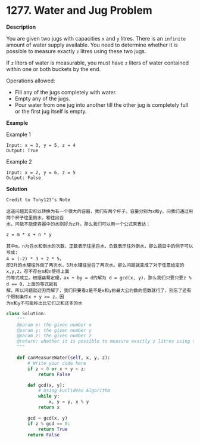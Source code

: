 # 1277. Water and Jug Problem

**Description**

You are given two jugs with capacities `x` and `y` litres. There is an `infinite` amount of water supply available. You need to determine whether it is possible to measure exactly `z` litres using these two jugs.

If `z` liters of water is measurable, you must have `z` liters of water contained within one or both buckets by the end.

Operations allowed:

- Fill any of the jugs completely with water.
- Empty any of the jugs.
- Pour water from one jug into another till the other jug is completely full or the first jug itself is empty.


**Example**

Example 1

```
Input: x = 3, y = 5, z = 4
Output: True
```

Example 2

```
Input: x = 2, y = 6, z = 5
Output: False
```

**Solution**

```
Credit to Tony123's Note

这道问题其实可以转换为有一个很大的容器，我们有两个杯子，容量分别为x和y，问我们通过用两个杯子往里倒水，和往出舀
水，问能不能使容器中的水刚好为z升。那么我们可以用一个公式来表达：

z = m * x + n * y

其中m，n为舀水和倒水的次数，正数表示往里舀水，负数表示往外倒水，那么题目中的例子可以写成:
4 = (-2) * 3 + 2 * 5，
即3升的水罐往外倒了两次水，5升水罐往里舀了两次水。那么问题就变成了对于任意给定的x,y,z，存不存在m和n使得上面
的等式成立。根据裴蜀定理，ax + by = d的解为 d = gcd(x, y)，那么我们只要只要z % d == 0，上面的等式就有
解，所以问题就迎刃而解了，我们只要看z是不是x和y的最大公约数的倍数就行了，别忘了还有个限制条件x + y >= z，因
为x和y不可能称出比它们之和还多的水
```

```python
class Solution:
    """
    @param x: the given number x
    @param y: the given number y
    @param z: the given number z
    @return: whether it is possible to measure exactly z litres using these two jugs
    """

    def canMeasureWater(self, x, y, z):
        # Write your code here
        if z < 0 or x + y < z:
            return False

        def gcd(x, y):
            # Using Euclidean Algorithm
            while y:
                x, y = y, x % y
            return x

        gcd = gcd(x, y)
        if z % gcd == 0:
            return True
        return False
```